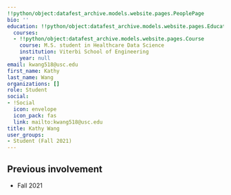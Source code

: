 ```yaml
---
!!python/object:datafest_archive.models.website.pages.PeoplePage
bio: ''
education: !!python/object:datafest_archive.models.website.pages.Education
  courses:
  - !!python/object:datafest_archive.models.website.pages.Course
    course: M.S. student in Healthcare Data Science
    institution: Viterbi School of Engineering
    year: null
email: kwang518@usc.edu
first_name: Kathy
last_name: Wang
organizations: []
role: Student
social:
- !Social
  icon: envelope
  icon_pack: fas
  link: mailto:kwang518@usc.edu
title: Kathy Wang
user_groups:
- Student (Fall 2021)
---
```



## Previous involvement

* Fall 2021

